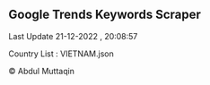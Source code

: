 

## Google Trends Keywords Scraper 
 
Last Update 21-12-2022 , 20:08:57

Country List :
VIETNAM.json



© Abdul Muttaqin 
